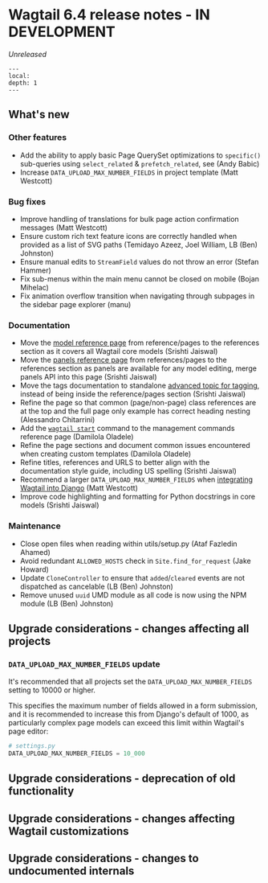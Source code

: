 # Wagtail 6.4 release notes - IN DEVELOPMENT

_Unreleased_

```{contents}
---
local:
depth: 1
---
```

## What's new


### Other features

 * Add the ability to apply basic Page QuerySet optimizations to `specific()` sub-queries using `select_related` & `prefetch_related`, see [](../reference/pages/queryset_reference.md) (Andy Babic)
 * Increase `DATA_UPLOAD_MAX_NUMBER_FIELDS` in project template (Matt Westcott)

### Bug fixes

 * Improve handling of translations for bulk page action confirmation messages (Matt Westcott)
 * Ensure custom rich text feature icons are correctly handled when provided as a list of SVG paths (Temidayo Azeez, Joel William, LB (Ben) Johnston)
 * Ensure manual edits to `StreamField` values do not throw an error (Stefan Hammer)
 * Fix sub-menus within the main menu cannot be closed on mobile (Bojan Mihelac)
 * Fix animation overflow transition when navigating through subpages in the sidebar page explorer (manu)

### Documentation

 * Move the [model reference page](../reference/models.md) from reference/pages to the references section as it covers all Wagtail core models (Srishti Jaiswal)
 * Move the [panels reference page](../reference/panels.md) from references/pages to the references section as panels are available for any model editing, merge panels API into this page (Srishti Jaiswal)
 * Move the tags documentation to standalone [advanced topic for tagging](../advanced_topics/tags.md), instead of being inside the reference/pages section (Srishti Jaiswal)
 * Refine the [](adding_reports) page so that common (page/non-page) class references are at the top and the full page only example has correct heading nesting (Alessandro Chitarrini)
 * Add the [`wagtail start`](wagtail_start) command to the management commands reference page (Damilola Oladele)
 * Refine the [](project_templates_reference) page sections and document common issues encountered when creating custom templates (Damilola Oladele)
 * Refine titles, references and URLS to better align with the documentation style guide, including US spelling (Srishti Jaiswal)
 * Recommend a larger `DATA_UPLOAD_MAX_NUMBER_FIELDS` when [integrating Wagtail into Django](../getting_started/integrating_into_django.md) (Matt Westcott)
 * Improve code highlighting and formatting for Python docstrings in core models (Srishti Jaiswal)

### Maintenance

 * Close open files when reading within utils/setup.py (Ataf Fazledin Ahamed)
 * Avoid redundant `ALLOWED_HOSTS` check in `Site.find_for_request` (Jake Howard)
 * Update `CloneController` to ensure that `added`/`cleared` events are not dispatched as cancelable (LB (Ben) Johnston)
 * Remove unused `uuid` UMD module as all code is now using the NPM module (LB (Ben) Johnston)


## Upgrade considerations - changes affecting all projects

### `DATA_UPLOAD_MAX_NUMBER_FIELDS` update

It's recommended that all projects set the `DATA_UPLOAD_MAX_NUMBER_FIELDS` setting to 10000 or higher.

This specifies the maximum number of fields allowed in a form submission, and it is recommended to increase this from Django's default of 1000, as particularly complex page models can exceed this limit within Wagtail's page editor:

```python
# settings.py
DATA_UPLOAD_MAX_NUMBER_FIELDS = 10_000
```

## Upgrade considerations - deprecation of old functionality

## Upgrade considerations - changes affecting Wagtail customizations

## Upgrade considerations - changes to undocumented internals
